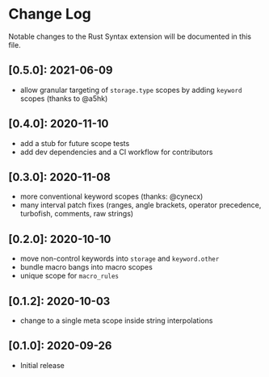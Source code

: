 # Change Log

Notable changes to the Rust Syntax extension will be documented in this file.

## **[0.5.0]:** 2021-06-09

- allow granular targeting of `storage.type` scopes by adding `keyword` scopes (thanks to @a5hk)

## **[0.4.0]:** 2020-11-10

- add a stub for future scope tests
- add dev dependencies and a CI workflow for contributors

## **[0.3.0]:** 2020-11-08

- more conventional keyword scopes (thanks: @cynecx)
- many interval patch fixes (ranges, angle brackets, operator precedence, turbofish, comments, raw strings)

## **[0.2.0]:** 2020-10-10

- move non-control keywords into `storage` and `keyword.other`
- bundle macro bangs into macro scopes
- unique scope for `macro_rules`

## **[0.1.2]:** 2020-10-03

- change to a single meta scope inside string interpolations

## **[0.1.0]:** 2020-09-26

- Initial release
